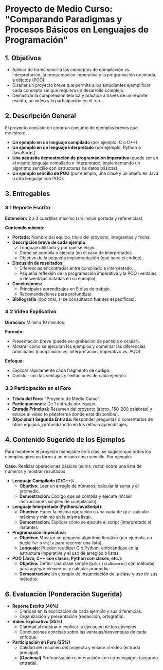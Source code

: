 # Proyecto de Medio Curso: "Comparando Paradigmas y Procesos Básicos en Lenguajes de Programación"

## 1. Objetivos
- Aplicar de forma sencilla los conceptos de compilación vs. interpretación, la programación imperativa y la programación orientada a objetos (POO).
- Diseñar un proyecto breve que permita a los estudiantes ejemplificar cada concepto sin que requiera un desarrollo complejo.
- Demostrar la comprensión teórica y práctica a través de un reporte escrito, un video y la participación en el foro.

## 2. Descripción General
El proyecto consiste en crear un conjunto de ejemplos breves que muestren:
- **Un ejemplo en un lenguaje compilado** (por ejemplo, C o C++).
- **Un ejemplo en un lenguaje interpretado** (por ejemplo, Python o JavaScript).
- **Una pequeña demostración de programación imperativa** (puede ser en el mismo lenguaje compilado o interpretado, implementando un algoritmo sencillo con estructuras de datos básicas).
- **Un ejemplo sencillo de POO** (por ejemplo, una clase y un objeto en Java u otro lenguaje con POO).

## 3. Entregables
### 3.1 Reporte Escrito
**Extensión:** 2 a 3 cuartillas máximo (sin incluir portada y referencias).

**Contenido mínimo:**
- **Portada:** Nombre del equipo, título del proyecto, integrantes y fecha.
- **Descripción breve de cada ejemplo:**
  - Lenguaje utilizado y por qué se eligió.
  - Cómo se compila o ejecuta (en el caso de interpretado).
  - Objetivo de la pequeña implementación (qué hace el código).
- **Discusión de resultados:**
  - Diferencias encontradas entre compilado e interpretado.
  - Pequeña reflexión de la programación imperativa y la POO (ventajas o desventajas notadas en su ejemplo).
- **Conclusiones:**
  - Principales aprendizajes en 5 días de trabajo.
  - Recomendaciones para profundizar.
- **Bibliografía** (opcional, si se consultaron fuentes específicas).

### 3.2 Video Explicativo
**Duración:** Mínimo 10 minutos.

**Formato:**
- Presentación breve (puede ser grabación de pantalla o celular).
- Mostrar cómo se ejecutan los ejemplos y comentar las diferencias principales (compilación vs. interpretación, imperativo vs. POO).

**Enfoque:**
- Explicar rápidamente cada fragmento de código.
- Concluir con las ventajas y limitaciones de cada ejemplo.

### 3.3 Participación en el Foro
- **Título del Foro:** "Proyecto de Medio Curso".
- **Participaciones:** De 1 entrada por equipo.
- **Entrada Principal:** Resumen del proyecto (aprox. 150-200 palabras) y enlace al video (o plataforma donde esté disponible).
- **(Opcional) Segunda Entrada:** Responder preguntas o comentarios de otros equipos, profundizando en los retos o aprendizajes.

## 4. Contenido Sugerido de los Ejemplos
Para mantener el proyecto manejable en 5 días, se sugiere que todos los ejemplos giren en torno a un mismo caso sencillo. Por ejemplo:

**Caso:** Realizar operaciones básicas (suma, resta) sobre una lista de números y mostrar resultados.

- **Lenguaje Compilado (C/C++):**
  - **Objetivo:** Leer un arreglo de números, calcular la suma y el promedio.
  - **Demostración:** Código que se compila y ejecuta (incluir instrucciones simples de compilación).
- **Lenguaje Interpretado (Python/JavaScript):**
  - **Objetivo:** Hacer la misma operación o una variante (p.e. calcular máximo y mínimo en la misma lista).
  - **Demostración:** Explicar cómo se ejecuta el script (interpretado al instante).
- **Programación Imperativa:**
  - **Objetivo:** Mostrar un pequeño algoritmo iterativo (por ejemplo, un bucle `for` o `while` para recorrer una lista).
  - **Lenguaje:** Pueden reutilizar C o Python, enfocándose en la estructura imperativa y el uso de arreglos o listas.
- **POO (Java, C++ con clases, Python con clases, etc.):**
  - **Objetivo:** Definir una clase simple (p.e. `ListaNumeros`) con métodos para agregar elementos y calcular promedio.
  - **Demostración:** Un ejemplo de instanciación de la clase y uso de sus métodos.

## 6. Evaluación (Ponderación Sugerida)
- **Reporte Escrito (40%)**
  - Claridad en la explicación de cada ejemplo y sus diferencias.
  - Organización y presentación (redacción, ortografía).
- **Video Explicativo (35%)**
  - Claridad al mostrar y explicar la ejecución de los ejemplos.
  - Conclusiones concisas sobre las ventajas/desventajas de cada enfoque.
- **Participación en Foro (25%)**
  - Calidad del resumen del proyecto y enlace al video (entrada principal).
  - **(Opcional)** Profundización o interacción con otros equipos (segunda entrada).
